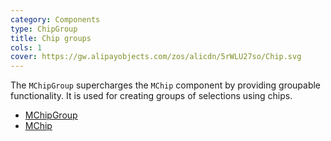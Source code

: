 ```yaml
---
category: Components
type: ChipGroup
title: Chip groups
cols: 1
cover: https://gw.alipayobjects.com/zos/alicdn/5rWLU27so/Chip.svg
---
```


The `MChipGroup` supercharges the `MChip` component by providing groupable functionality. It is used for creating groups
of selections using chips.

- [MChipGroup](/api/MChipGroup)
- [MChip](/api/MChip)